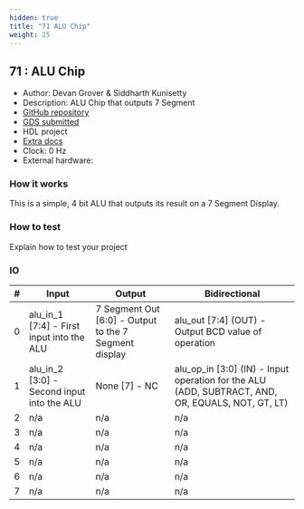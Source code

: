 ```yaml
---
hidden: true
title: "71 ALU Chip"
weight: 25
---
```


## 71 : ALU Chip

* Author: Devan Grover & Siddharth Kunisetty
* Description: ALU Chip that outputs 7 Segment
* [GitHub repository](https://github.com/devgro/TinyTapeoutDemo)
* [GDS submitted](https://github.com/devgro/TinyTapeoutDemo/actions/runs/6700185595)
* HDL project
* [Extra docs]()
* Clock: 0 Hz
* External hardware: 



### How it works

This is a simple, 4 bit ALU that outputs its result on a 7 Segment Display.


### How to test

Explain how to test your project


### IO

| # | Input        | Output       | Bidirectional      |
|---|--------------|--------------| -------------------|
| 0 | alu_in_1 [7:4] - First input into the ALU  | 7 Segment Out [6:0] - Output to the 7 Segment display | alu_out [7:4] (OUT) - Output BCD value of operation |
| 1 | alu_in_2 [3:0] - Second input into the ALU  | None [7] - NC | alu_op_in [3:0] (IN) - Input operation for the ALU (ADD, SUBTRACT, AND, OR, EQUALS, NOT, GT, LT) |
| 2 | n/a  | n/a | n/a |
| 3 | n/a  | n/a | n/a |
| 4 | n/a  | n/a | n/a |
| 5 | n/a  | n/a | n/a |
| 6 | n/a  | n/a | n/a |
| 7 | n/a  | n/a | n/a |
